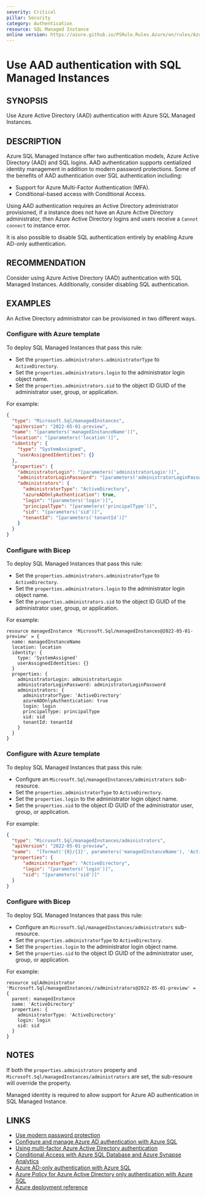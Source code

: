 ```yaml
---
severity: Critical
pillar: Security
category: Authentication
resource: SQL Managed Instance
online version: https://azure.github.io/PSRule.Rules.Azure/en/rules/Azure.SQLMI.AAD/
---
```


# Use AAD authentication with SQL Managed Instances

## SYNOPSIS

Use Azure Active Directory (AAD) authentication with Azure SQL Managed Instances.

## DESCRIPTION

Azure SQL Managed Instance offer two authentication models, Azure Active Directory (AAD) and SQL logins.
AAD authentication supports centialized identity management in addition to modern password protections.
Some of the benefits of AAD authentication over SQL authentication including:

- Support for Azure Multi-Factor Authentication (MFA).
- Conditional-based access with Conditional Access.

Using AAD authentication requires an Active Directory administrator provisioned, if a instance does not have an Azure Active Directory administrator, then Azure Active Directory logins and users receive a `Cannot connect` to instance error.

It is also possible to disable SQL authentication entirely by enabling Azure AD-only authentication.

## RECOMMENDATION

Consider using Azure Active Directory (AAD) authentication with SQL Managed Instances.
Additionally, consider disabling SQL authentication.

## EXAMPLES

An Active Directory administrator can be provisioned in two different ways.

### Configure with Azure template

To deploy SQL Managed Instances that pass this rule:

- Set the `properties.administrators.administratorType` to `ActiveDirectory`.
- Set the `properties.administrators.login` to the administrator login object name.
- Set the `properties.administrators.sid` to the object ID GUID of the administrator user, group, or application.

For example:

```json
{
  "type": "Microsoft.Sql/managedInstances",
  "apiVersion": "2022-05-01-preview",
  "name": "[parameters('managedInstanceName')]",
  "location": "[parameters('location')]",
  "identity": {
    "type": "SystemAssigned",
    "userAssignedIdentities": {}
  },
  "properties": {
    "administratorLogin": "[parameters('administratorLogin')]",
    "administratorLoginPassword": "[parameters('administratorLoginPassword')]",
    "administrators": {
      "administratorType": "ActiveDirectory",
      "azureADOnlyAuthentication": true,
      "login": "[parameters('login')]",
      "principalType": "[parameters('principalType')]",
      "sid": "[parameters('sid')]",
      "tenantId": "[parameters('tenantId')]"
    }
  }
}
```

### Configure with Bicep

To deploy SQL Managed Instances that pass this rule:

- Set the `properties.administrators.administratorType` to `ActiveDirectory`.
- Set the `properties.administrators.login` to the administrator login object name.
- Set the `properties.administrators.sid` to the object ID GUID of the administrator user, group, or application.

For example:

```bicep
resource managedInstance 'Microsoft.Sql/managedInstances@2022-05-01-preview' = {
  name: managedInstanceName
  location: location
  identity: {
    type: 'SystemAssigned'
    userAssignedIdentities: {}
  }
  properties: {
    administratorLogin: administratorLogin
    administratorLoginPassword: administratorLoginPassword
    administrators: {
      administratorType: 'ActiveDirectory'
      azureADOnlyAuthentication: true
      login: login
      principalType: principalType
      sid: sid
      tenantId: tenantId
    }
  }
}
```

### Configure with Azure template

To deploy SQL Managed Instances that pass this rule:

- Configure an `Microsoft.Sql/managedInstances/administrators` sub-resource.
- Set the `properties.administratorType` to `ActiveDirectory`.
- Set the `properties.login` to the administrator login object name.
- Set the `properties.sid` to the object ID GUID of the administrator user, group, or application.

For example:

```json
{
  "type": "Microsoft.Sql/managedInstances/administrators",
  "apiVersion": "2022-05-01-preview",
  "name":  "[format('{0}/{1}', parameters('managedInstanceName'), 'ActiveDirectory')]",
  "properties": {
      "administratorType": "ActiveDirectory",
      "login": "[parameters('login')]",
      "sid": "[parameters('sid')]"
  }
}
```

### Configure with Bicep

To deploy SQL Managed Instances that pass this rule:

- Configure an `Microsoft.Sql/managedInstances/administrators` sub-resource.
- Set the `properties.administratorType` to `ActiveDirectory`.
- Set the `properties.login` to the administrator login object name.
- Set the `properties.sid` to the object ID GUID of the administrator user, group, or application.

For example:

```bicep
resource sqlAdministrator 'Microsoft.Sql/managedInstances//administrators@2022-05-01-preview' = {
  parent: managedInstance
  name: 'ActiveDirectory'
  properties: {
    administratorType: 'ActiveDirectory'
    login: login
    sid: sid
  }
}
```

## NOTES

If both the `properties.administrators` property and `Microsoft.Sql/managedInstances/administrators` are set,
the sub-resoure will override the property.

Managed identity is required to allow support for Azure AD authentication in SQL Managed Instance.

## LINKS

- [Use modern password protection](https://learn.microsoft.com/azure/architecture/framework/security/design-identity-authentication#use-modern-password-protection)
- [Configure and manage Azure AD authentication with Azure SQL](https://docs.microsoft.com/azure/azure-sql/database/authentication-aad-configure)
- [Using multi-factor Azure Active Directory authentication](https://docs.microsoft.com/azure/azure-sql/database/authentication-mfa-ssms-overview)
- [Conditional Access with Azure SQL Database and Azure Synapse Analytics](https://docs.microsoft.com/azure/azure-sql/database/conditional-access-configure)
- [Azure AD-only authentication with Azure SQL](https://docs.microsoft.com/azure/azure-sql/database/authentication-azure-ad-only-authentication)
- [Azure Policy for Azure Active Directory only authentication with Azure SQL](https://docs.microsoft.com/azure/azure-sql/database/authentication-azure-ad-only-authentication-policy)
- [Azure deployment reference](https://docs.microsoft.com/azure/templates/microsoft.sql/servers/administrators)
